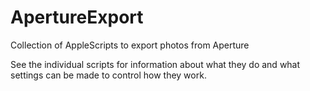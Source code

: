 # ApertureExport
Collection of AppleScripts to export photos from Aperture

See the individual scripts for information about what they do and what settings can
be made to control how they work.
